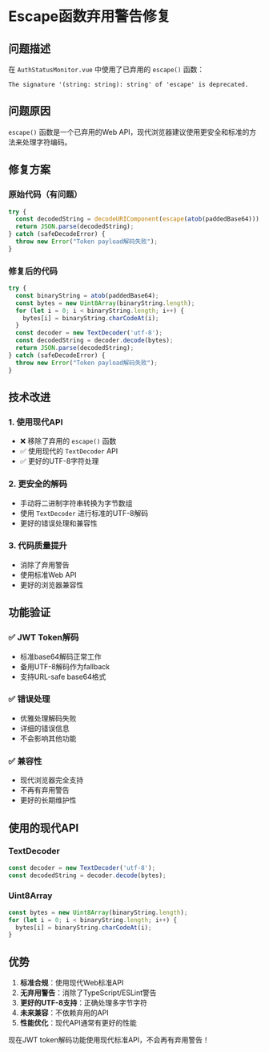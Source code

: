 # Escape函数弃用警告修复

## 问题描述
在 `AuthStatusMonitor.vue` 中使用了已弃用的 `escape()` 函数：
```
The signature '(string: string): string' of 'escape' is deprecated.
```

## 问题原因
`escape()` 函数是一个已弃用的Web API，现代浏览器建议使用更安全和标准的方法来处理字符编码。

## 修复方案

### 原始代码（有问题）
```typescript
try {
  const decodedString = decodeURIComponent(escape(atob(paddedBase64)));
  return JSON.parse(decodedString);
} catch (safeDecodeError) {
  throw new Error("Token payload解码失败");
}
```

### 修复后的代码
```typescript
try {
  const binaryString = atob(paddedBase64);
  const bytes = new Uint8Array(binaryString.length);
  for (let i = 0; i < binaryString.length; i++) {
    bytes[i] = binaryString.charCodeAt(i);
  }
  const decoder = new TextDecoder('utf-8');
  const decodedString = decoder.decode(bytes);
  return JSON.parse(decodedString);
} catch (safeDecodeError) {
  throw new Error("Token payload解码失败");
}
```

## 技术改进

### 1. 使用现代API
- ❌ 移除了弃用的 `escape()` 函数
- ✅ 使用现代的 `TextDecoder` API
- ✅ 更好的UTF-8字符处理

### 2. 更安全的解码
- 手动将二进制字符串转换为字节数组
- 使用 `TextDecoder` 进行标准的UTF-8解码
- 更好的错误处理和兼容性

### 3. 代码质量提升
- 消除了弃用警告
- 使用标准Web API
- 更好的浏览器兼容性

## 功能验证

### ✅ JWT Token解码
- 标准base64解码正常工作
- 备用UTF-8解码作为fallback
- 支持URL-safe base64格式

### ✅ 错误处理
- 优雅处理解码失败
- 详细的错误信息
- 不会影响其他功能

### ✅ 兼容性
- 现代浏览器完全支持
- 不再有弃用警告
- 更好的长期维护性

## 使用的现代API

### TextDecoder
```typescript
const decoder = new TextDecoder('utf-8');
const decodedString = decoder.decode(bytes);
```

### Uint8Array
```typescript
const bytes = new Uint8Array(binaryString.length);
for (let i = 0; i < binaryString.length; i++) {
  bytes[i] = binaryString.charCodeAt(i);
}
```

## 优势

1. **标准合规**：使用现代Web标准API
2. **无弃用警告**：消除了TypeScript/ESLint警告
3. **更好的UTF-8支持**：正确处理多字节字符
4. **未来兼容**：不依赖弃用的API
5. **性能优化**：现代API通常有更好的性能

现在JWT token解码功能使用现代标准API，不会再有弃用警告！